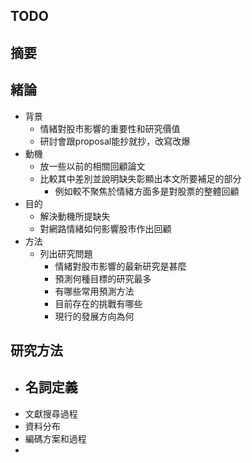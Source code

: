 ## TODO

## 摘要

## 緒論
- 背景
	- 情緒對股市影響的重要性和研究價值
	- 研討會跟proposal能抄就抄，改寫改爆
- 動機
	- 放一些以前的相關回顧論文
	- 比較其中差別並說明缺失彰顯出本文所要補足的部分
		- 例如較不聚焦於情緒方面多是對股票的整體回顧
- 目的
	- 解決動機所提缺失
	- 對網路情緒如何影響股市作出回顧
- 方法
	- 列出研究問題
		- 情緒對股市影響的最新研究是甚麼
		- 預測何種目標的研究最多
		- 有哪些常用預測方法
		- 目前存在的挑戰有哪些
		- 現行的發展方向為何

## 研究方法
- 名詞定義
	- 
- 文獻搜尋過程
- 資料分布
- 編碼方案和過程
- 

